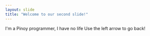 ```yaml
---
layout: slide
title: "Welcome to our second slide!"
---
```

I'm a Pinoy programmer, I have no life
Use the left arrow to go back!
